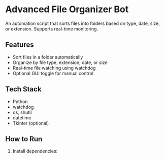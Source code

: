 # Advanced File Organizer Bot

An automation script that sorts files into folders based on type, date, size, or extension. Supports real-time monitoring.

## Features
- Sort files in a folder automatically
- Organize by file type, extension, date, or size
- Real-time file watching using watchdog
- Optional GUI toggle for manual control

## Tech Stack
- Python
- watchdog
- os, shutil
- datetime
- Tkinter (optional)

## How to Run
1. Install dependencies:  

